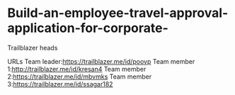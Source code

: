 # Build-an-employee-travel-approval-application-for-corporate-
Trailblazer heads

URLs
Team leader:https://trailblazer.me/id/poovp
Team member 1:http://trailblazer.me/id/kresan4
Team member 2:https://trailblazer.me/id/mbvmks
Team member 3:https://trailblazer.me/id/ssagar182
